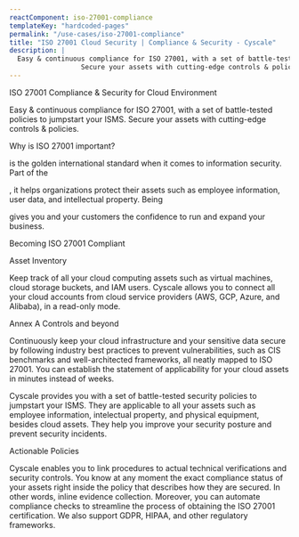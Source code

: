 ```yaml
---
reactComponent: iso-27001-compliance
templateKey: "hardcoded-pages"
permalink: "/use-cases/iso-27001-compliance"
title: "ISO 27001 Cloud Security | Compliance & Security - Cyscale"
description: |
  Easy & continuous compliance for ISO 27001, with a set of battle-tested policies to jumpstart your ISMS.
                  Secure your assets with cutting-edge controls & policies.
---
```


ISO 27001 Compliance & Security for Cloud Environment

Easy & continuous compliance for ISO 27001, with a set of battle-tested policies
                                        to jumpstart your ISMS. Secure your assets with cutting-edge controls &
                                        policies.

Why is ISO 27001 important?

is the golden international standard when it
                                    comes to information security. Part of the

, it
                                    helps organizations protect their assets such as employee information, user data,
                                    and intellectual property. Being

gives you and
                                    your customers the confidence to run and expand your business.

Becoming ISO 27001 Compliant

Asset Inventory

Keep track of all your cloud computing assets such as virtual machines, cloud
                                    storage buckets, and IAM users. Cyscale allows you to connect all your cloud
                                    accounts from cloud service providers (AWS, GCP, Azure, and Alibaba), in a read-only
                                    mode.

Annex A Controls and beyond

Continuously keep your cloud infrastructure and your sensitive data secure by
                                    following industry best practices to prevent vulnerabilities, such as CIS benchmarks
                                    and well-architected frameworks, all neatly mapped to ISO 27001. You can establish
                                    the statement of applicability for your cloud assets in minutes instead of weeks.

Cyscale provides you with a set of battle-tested security policies to jumpstart your
                                    ISMS. They are applicable to all your assets such as employee information,
                                    intelectual property, and physical equipment, besides cloud assets. They help you
                                    improve your security posture and prevent security incidents.

Actionable Policies

Cyscale enables you to link procedures to actual technical verifications and
                                    security controls. You know at any moment the exact compliance status of your assets
                                    right inside the policy that describes how they are secured. In other words, inline
                                    evidence collection. Moreover, you can automate compliance checks to streamline the
                                    process of obtaining the ISO 27001 certification. We also support GDPR, HIPAA, and
                                    other regulatory frameworks.


